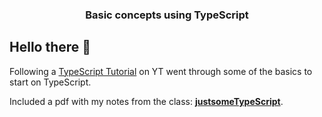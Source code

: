 <h3 align="center">
  Basic concepts using TypeScript
</h3>

## Hello there 👋
Following a [TypeScript Tutorial](https://youtu.be/d56mG7DezGs?si=5hPBFeF0jPFIWyRq) on YT went through some of the basics to start on TypeScript.

Included a pdf with my notes from the class: **[justsomeTypeScript](https://github.com/AndrasE/TypeScript-tutorial/blob/main/justsomeTypeScript.pdf)**.